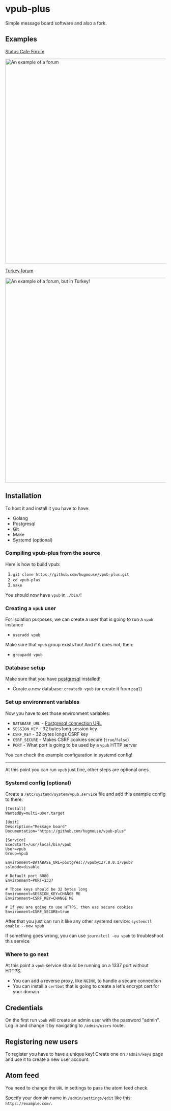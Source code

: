 # vpub-plus

Simple message board software and also a fork.

## Examples

[Status Cafe Forum][example-vpub]

<img alt="An example of a forum" width="640" src="https://user-images.githubusercontent.com/44648612/176660262-f386251f-12f2-4e97-9e6e-c540640728bf.png">

[Turkey forum][example-mysh]

<img alt="An example of a forum, but in Turkey!" width="640" src="https://user-images.githubusercontent.com/44648612/178062763-0d0978f9-6604-4d0e-b55f-e040218ecbf7.png">

## Installation

To host it and install it you have to have:

* Golang
* Postgresql
* Git
* Make
* Systemd (optional)

### Compiling vpub-plus from the source

Here is how to build vpub:

1. `git clone https://github.com/hugmouse/vpub-plus.git`
2. `cd vpub-plus`
3. `make`

You should now have `vpub` in `./bin/`!

### Creating a `vpub` user

For isolation purposes, we can create a user that is going to run a `vpub` instance

* `useradd vpub`

Make sure that `vpub` group exists too! And if it does not, then:

* `groupadd vpub`

### Database setup

Make sure that you have [postgresql][postgres] installed!

* Create a new database: `createdb vpub` (or create it from `psql`)

### Set up environment variables

Now you have to set those environment variables:

* `DATABASE_URL` - [Postgresql connection URL][postgres-url-format]
* `SESSION_KEY` - 32 bytes long session key
* `CSRF_KEY` - 32 bytes longs CSRF key
* `CSRF_SECURE` - Makes CSRF cookies secure (`true`/`false`)
* `PORT` - What port is going to be used by a `vpub` HTTP server

You can check the example configuration in systemd config!

----

At this point you can run `vpub` just fine, other steps are optional ones

### Systemd config (optional)

Create a `/etc/systemd/system/vpub.service` file and add this example config to there:

```
[Install]
WantedBy=multi-user.target

[Unit]
Description="Message board"
Documentation="https://github.com/hugmouse/vpub-plus"

[Service]
ExecStart=/usr/local/bin/vpub
User=vpub
Group=vpub

Environment=DATABASE_URL=postgres://vpub@127.0.0.1/vpub?sslmode=disable

# Default port 8080
Environment=PORT=1337

# Those keys should be 32 bytes long
Environment=SESSION_KEY=CHANGE ME
Environment=CSRF_KEY=CHANGE ME

# If you are going to use HTTPS, then use secure cookies
Environment=CSRF_SECURE=true
```

After that you just can run it like any other systemd service: `systemctl enable --now vpub`

If something goes wrong, you can use `journalctl -eu vpub` to troubleshoot this service

### Where to go next

At this point a `vpub` service should be running on a 1337 port without HTTPS.

* You can add a reverse proxy, like `NGINX`, to handle a secure connection
* You can install a `certbot` that is going to create a let's encrypt cert for your domain

## Credentials

On the first run `vpub` will create an admin user with the password "admin".
Log in and change it by navigating to `/admin/users` route.

## Registering new users

To register you have to have a unique key! Create one on `/admin/keys` page and use it to create a new user account.

## Atom feed

You need to change the `URL` in settings to pass the atom feed check.

Specify your domain name in `/admin/settings/edit` like this: `https://example.com/`.

[postgres]: https://www.postgresql.org/download/

[postgres-url-format]: https://stackoverflow.com/q/3582552

[example-mysh]: https://turkey.mysh.dev/

[example-vpub]: https://forum.status.cafe/
